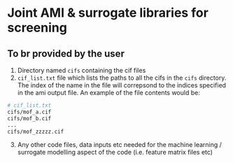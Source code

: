 # Joint AMI & surrogate libraries for screening

## To br provided by the user
1. Directory named `cifs` containing the cif files
2. `cif_list.txt` file which lists the paths to all the cifs in the `cifs` directory. The index of the name in the file will correpsond to the indices specified in the ami output file. An example of the file contents would be:

```bash
# cif_list.txt
cifs/mof_a.cif
cifs/mof_b.cif
...
cifs/mof_zzzzz.cif
```

3. Any other code files, data inputs etc needed for the machine learning / surrogate modelling aspect of the code (i.e. feature matrix files etc)